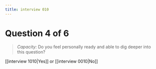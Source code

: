 ```yaml
---
title: interview 010
---
```

# Question 4 of 6
> *Capacity:* Do you feel personally ready and able to dig deeper into this question?

[[interview 1010|Yes]] or [[interview 0010|No]] 